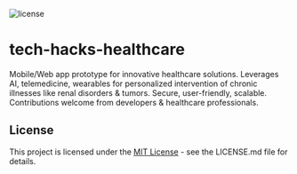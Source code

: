 ![license](https://img.shields.io/github/license/adityamishra3/tech-hacks-healthcare?style=flat-square)

# tech-hacks-healthcare
Mobile/Web app prototype for innovative healthcare solutions. Leverages AI, telemedicine, wearables for personalized intervention of chronic illnesses like renal disorders &amp; tumors. Secure, user-friendly, scalable. Contributions welcome from developers &amp; healthcare professionals.

## License 

This project is licensed under the [MIT License](LICENSE.md) - see the LICENSE.md file for details.
